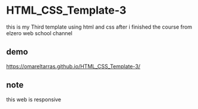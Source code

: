 # HTML_CSS_Template-3
this is my Third template using html and css after i finished the course from elzero web school channel
## demo
https://omareltarras.github.io/HTML_CSS_Template-3/
## note
this web is responsive
